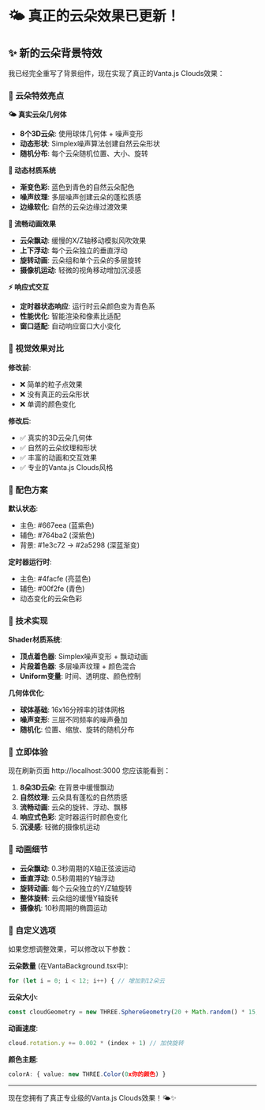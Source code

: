 # 🌤️ 真正的云朵效果已更新！

## ✨ 新的云朵背景特效

我已经完全重写了背景组件，现在实现了真正的Vanta.js Clouds效果：

### 🌈 云朵特效亮点

**🌤️ 真实云朵几何体**
- **8个3D云朵**: 使用球体几何体 + 噪声变形
- **动态形状**: Simplex噪声算法创建自然云朵形状
- **随机分布**: 每个云朵随机位置、大小、旋转

**🎨 动态材质系统**
- **渐变色彩**: 蓝色到青色的自然云朵配色
- **噪声纹理**: 多层噪声创建云朵的蓬松质感
- **边缘软化**: 自然的云朵边缘过渡效果

**🌊 流畅动画效果**
- **云朵飘动**: 缓慢的X/Z轴移动模拟风吹效果
- **上下浮动**: 每个云朵独立的垂直浮动
- **旋转动画**: 云朵组和单个云朵的多层旋转
- **摄像机运动**: 轻微的视角移动增加沉浸感

**⚡ 响应式交互**
- **定时器状态响应**: 运行时云朵颜色变为青色系
- **性能优化**: 智能渲染和像素比适配
- **窗口适配**: 自动响应窗口大小变化

### 🎯 视觉效果对比

**修改前**:
- ❌ 简单的粒子点效果
- ❌ 没有真正的云朵形状
- ❌ 单调的颜色变化

**修改后**:
- ✅ 真实的3D云朵几何体
- ✅ 自然的云朵纹理和形状
- ✅ 丰富的动画和交互效果
- ✅ 专业的Vanta.js Clouds风格

### 🌈 配色方案

**默认状态**:
- 主色: #667eea (蓝紫色)
- 辅色: #764ba2 (深紫色)
- 背景: #1e3c72 → #2a5298 (深蓝渐变)

**定时器运行时**:
- 主色: #4facfe (亮蓝色)
- 辅色: #00f2fe (青色)
- 动态变化的云朵色彩

### 🔧 技术实现

**Shader材质系统**:
- **顶点着色器**: Simplex噪声变形 + 飘动动画
- **片段着色器**: 多层噪声纹理 + 颜色混合
- **Uniform变量**: 时间、透明度、颜色控制

**几何体优化**:
- **球体基础**: 16x16分辨率的球体网格
- **噪声变形**: 三层不同频率的噪声叠加
- **随机化**: 位置、缩放、旋转的随机分布

### 🚀 立即体验

现在刷新页面 http://localhost:3000 您应该能看到：

1. **8朵3D云朵**: 在背景中缓慢飘动
2. **自然纹理**: 云朵具有蓬松的自然质感
3. **流畅动画**: 云朵的旋转、浮动、飘移
4. **响应式色彩**: 定时器运行时颜色变化
5. **沉浸感**: 轻微的摄像机运动

### 🎪 动画细节

- **云朵飘动**: 0.3秒周期的X轴正弦波运动
- **垂直浮动**: 0.5秒周期的Y轴浮动
- **旋转动画**: 每个云朵独立的Y/Z轴旋转
- **整体旋转**: 云朵组的缓慢Y轴旋转
- **摄像机**: 10秒周期的椭圆运动

### 🎨 自定义选项

如果您想调整效果，可以修改以下参数：

**云朵数量** (在VantaBackground.tsx中):
```typescript
for (let i = 0; i < 12; i++) { // 增加到12朵云
```

**云朵大小**:
```typescript
const cloudGeometry = new THREE.SphereGeometry(20 + Math.random() * 15, 16, 16)
```

**动画速度**:
```typescript
cloud.rotation.y += 0.002 * (index + 1) // 加快旋转
```

**颜色主题**:
```typescript
colorA: { value: new THREE.Color(0x你的颜色) }
```

---

现在您拥有了真正专业级的Vanta.js Clouds效果！🌤️✨